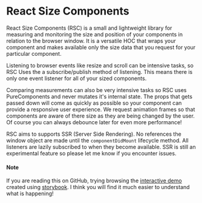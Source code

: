 # React Size Components

<!-- STORY -->

React Size Components (RSC) is a small and lightweight library for measuring and monitoring the size and position of your components in relation to the browser window. It is a versatile HOC that wraps your component and makes available only the size data that you request for your particular component.

Listening to browser events like resize and scroll can be intensive tasks, so RSC Uses the a subscribe/publish method of listening. This means there is only one event listener for all of your sized components.

Comparing measurements can also be very intensive tasks so RSC uses PureComponents and never mutates it's internal state. The props that gets passed down will come as quickly as possible so your component can provide a responsive user experience. We request animation frames so that components are aware of there size as they are being changed by the user. Of course you can always debounce later for even more performance!

RSC aims to supports SSR (Server Side Rendering). No references the window object are made until the `componentDidMount` lifecycle method. All listeners are lazily subscribed to when they become available. SSR is still an experimental feature so please let me know if you encounter issues.

#### Note

If you are reading this on GitHub, trying browsing the [interactive demo](https://njmyers.github.io/react-size-components) created using [storybook](https://storybook.js.org). I think you will find it much easier to understand what is happening!
